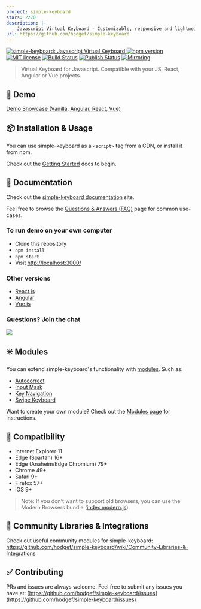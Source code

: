 ```yaml
---
project: simple-keyboard
stars: 2270
description: |-
    Javascript Virtual Keyboard - Customizable, responsive and lightweight
url: https://github.com/hodgef/simple-keyboard
---
```


<p>
  <a href="https://simple-keyboard.com/demo">
	<img alt="simple-keyboard: Javascript Virtual Keyboard" src="https://user-images.githubusercontent.com/25509135/187999993-fb5422fd-a56f-4a9a-84a9-55c94478f61c.gif">
  </a>
<a href="https://www.npmjs.com/package/simple-keyboard"><img src="https://badgen.net/npm/v/simple-keyboard?color=blue" alt="npm version"></a> <a href="https://github.com/hodgef/simple-keyboard/blob/master/LICENSE"><img src="https://img.shields.io/badge/License-MIT-blue.svg" alt="MIT license"></a> <a href="https://github.com/hodgef/simple-keyboard/actions"><img alt="Build Status" src="https://github.com/hodgef/simple-keyboard/workflows/Build/badge.svg" /></a> <a href="https://github.com/hodgef/simple-keyboard/actions"><img alt="Publish Status" src="https://github.com/hodgef/simple-keyboard/workflows/Publish/badge.svg" /></a> <a href="https://gitlab.com/hodgef/simple-keyboard" target="_blank"><img alt="Mirroring" src="https://github.com/hodgef/simple-keyboard/actions/workflows/mirroring.yml/badge.svg" /></a>
</p>

<blockquote>Virtual Keyboard for Javascript. Compatible with your JS, React, Angular or Vue projects.</blockquote>

## 🚀 Demo

[Demo Showcase (Vanilla, Angular, React, Vue)](https://simple-keyboard.com/demo)

## 📦 Installation & Usage

You can use simple-keyboard as a `<script>` tag from a CDN, or install it from npm.

Check out the [Getting Started](https://simple-keyboard.com/getting-started) docs to begin.

## 📖 Documentation

Check out the [simple-keyboard documentation](https://simple-keyboard.com/documentation) site.

Feel free to browse the [Questions & Answers (FAQ)](https://simple-keyboard.com/qa-use-cases/) page for common use-cases.

### To run demo on your own computer

- Clone this repository
- `npm install`
- `npm start`
- Visit [http://localhost:3000/](http://localhost:3000/)

### Other versions

- [React.js](https://github.com/hodgef/react-simple-keyboard)
- [Angular](https://simple-keyboard.com/demo)
- [Vue.js](https://simple-keyboard.com/demo)

### Questions? Join the chat

<a href="https://discordapp.com/invite/SJexsCG" title="Join our Discord chat" target="_blank"><img src="https://discordapp.com/api/guilds/498978399801573396/widget.png?style=banner2" align="center"></a>

## ✳️ Modules

You can extend simple-keyboard's functionality with [modules](https://hodgef.com/simple-keyboard/modules/). Such as:

- [Autocorrect](https://hodgef.com/simple-keyboard/modules/autocorrect/)
- [Input Mask](https://hodgef.com/simple-keyboard/modules/input-mask/)
- [Key Navigation](https://hodgef.com/simple-keyboard/modules/key-navigation/)
- [Swipe Keyboard](https://hodgef.com/simple-keyboard/modules/swipe-keyboard/)

Want to create your own module? Check out the [Modules page](https://hodgef.com/simple-keyboard/modules/) for instructions.

## 🎯 Compatibility

- Internet Explorer 11
- Edge (Spartan) 16+
- Edge (Anaheim/Edge Chromium) 79+
- Chrome 49+
- Safari 9+
- Firefox 57+
- iOS 9+

> Note: If you don't want to support old browsers, you can use the Modern Browsers bundle ([index.modern.js](https://github.com/hodgef/simple-keyboard/blob/master/build)).

## 🔶 Community Libraries & Integrations
Check out useful community modules for simple-keyboard:<br />
https://github.com/hodgef/simple-keyboard/wiki/Community-Libraries-&-Integrations

## ✅ Contributing

PRs and issues are always welcome. Feel free to submit any issues you have at:
[https://github.com/hodgef/simple-keyboard/issues](https://github.com/hodgef/simple-keyboard/issues)

